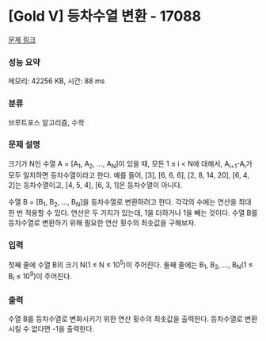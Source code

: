 # [Gold V] 등차수열 변환 - 17088 

[문제 링크](https://www.acmicpc.net/problem/17088) 

### 성능 요약

메모리: 42256 KB, 시간: 88 ms

### 분류

브루트포스 알고리즘, 수학

### 문제 설명

<p>크기가 N인 수열 A = [A<sub>1</sub>, A<sub>2</sub>, ..., A<sub>N</sub>]이 있을 때, 모든 1 ≤ i < N에 대해서, A<sub>i+1</sub>-A<sub>i</sub>가 모두 일치하면 등차수열이라고 한다. 예를 들어, [3], [6, 6, 6], [2, 8, 14, 20], [6, 4, 2]는 등차수열이고, [4, 5, 4], [6, 3, 1]은 등차수열이 아니다.</p>

<p>수열 B = [B<sub>1</sub>, B<sub>2</sub>, ..., B<sub>N</sub>]을 등차수열로 변환하려고 한다. 각각의 수에는 연산을 최대 한 번 적용할 수 있다. 연산은 두 가지가 있는데, 1을 더하거나 1을 빼는 것이다. 수열 B를 등차수열로 변환하기 위해 필요한 연산 횟수의 최솟값을 구해보자.</p>

### 입력 

 <p>첫째 줄에 수열 B의 크기 N(1 ≤ N ≤ 10<sup>5</sup>)이 주어진다. 둘째 줄에는 B<sub>1</sub>, B<sub>2</sub>, ..., B<sub>N</sub>(1 ≤ B<sub>i</sub> ≤ 10<sup>9</sup>)이 주어진다.</p>

### 출력 

 <p>수열 B를 등차수열로 변화시키기 위한 연산 횟수의 최솟값을 출력한다. 등차수열로 변환시킬 수 없다면 -1을 출력한다.</p>

